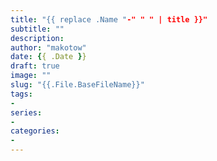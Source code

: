 ```yaml
---
title: "{{ replace .Name "-" " " | title }}"
subtitle: ""
description:
author: "makotow"
date: {{ .Date }}
draft: true
image: ""
slug: "{{.File.BaseFileName}}"
tags:
-
series:
-
categories:
-
---
```



<!--more-->